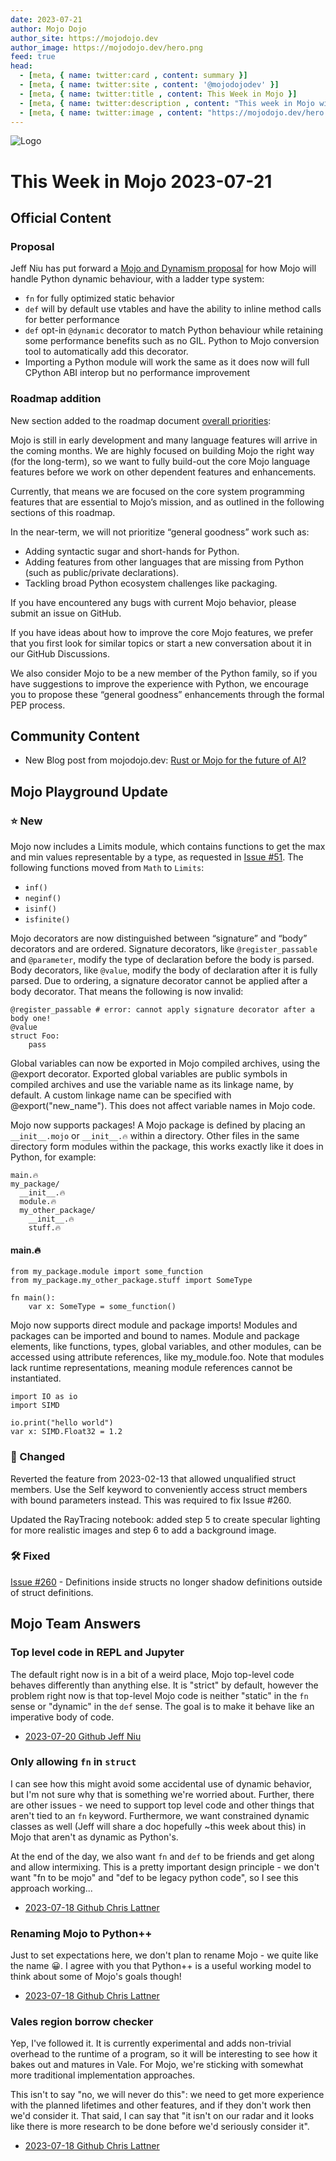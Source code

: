 ```yaml
---
date: 2023-07-21
author: Mojo Dojo
author_site: https://mojodojo.dev
author_image: https://mojodojo.dev/hero.png
feed: true
head:
  - [meta, { name: twitter:card , content: summary }]
  - [meta, { name: twitter:site , content: '@mojodojodev' }]
  - [meta, { name: twitter:title , content: This Week in Mojo }]
  - [meta, { name: twitter:description , content: "This week in Mojo with language updates, community content, and everything else related to Mojo" }]
  - [meta, { name: twitter:image , content: "https://mojodojo.dev/hero.png" }]
---
```


![Logo](/hero.png)

# This Week in Mojo 2023-07-21

## Official Content
### Proposal
Jeff Niu has put forward a [Mojo and Dynamism proposal](https://github.com/modularml/mojo/discussions/466) for how Mojo will handle Python dynamic behaviour, with a ladder type system:
- `fn` for fully optimized static behavior
- `def` will by default use vtables and have the ability to inline method calls for better performance
- `def` opt-in `@dynamic` decorator to match Python behaviour while retaining some performance benefits such as no GIL. Python to Mojo conversion tool to automatically add this decorator.
- Importing a Python module will work the same as it does now will full CPython ABI interop but no performance improvement

### Roadmap addition
New section added to the roadmap document [overall priorities](https://docs.modular.com/mojo/roadmap.html#overall-priorities):

Mojo is still in early development and many language features will arrive in the coming months. We are highly focused on building Mojo the right way (for the long-term), so we want to fully build-out the core Mojo language features before we work on other dependent features and enhancements.

Currently, that means we are focused on the core system programming features that are essential to Mojo’s mission, and as outlined in the following sections of this roadmap.

In the near-term, we will not prioritize “general goodness” work such as:
- Adding syntactic sugar and short-hands for Python.
- Adding features from other languages that are missing from Python (such as public/private declarations).
- Tackling broad Python ecosystem challenges like packaging.

If you have encountered any bugs with current Mojo behavior, please submit an issue on GitHub.

If you have ideas about how to improve the core Mojo features, we prefer that you first look for similar topics or start a new conversation about it in our GitHub Discussions.

We also consider Mojo to be a new member of the Python family, so if you have suggestions to improve the experience with Python, we encourage you to propose these “general goodness” enhancements through the formal PEP process.

## Community Content
- New Blog post from mojodojo.dev: [Rust or Mojo for the future of AI?](https://mojodojo.dev/blog/2023-07-17-rust-or-mojo-ai.html)

## Mojo Playground Update

### ⭐️ New
Mojo now includes a Limits module, which contains functions to get the max and min values representable by a type, as requested in [Issue #51](). The following functions moved from `Math` to `Limits`:
- `inf()`
- `neginf()`
- `isinf()`
- `isfinite()`

Mojo decorators are now distinguished between “signature” and “body” decorators and are ordered. Signature decorators, like `@register_passable` and `@parameter`, modify the type of declaration before the body is parsed. Body decorators, like `@value`, modify the body of declaration after it is fully parsed. Due to ordering, a signature decorator cannot be applied after a body decorator. That means the following is now invalid:

```mojo
@register_passable # error: cannot apply signature decorator after a body one!
@value
struct Foo:
    pass
```

Global variables can now be exported in Mojo compiled archives, using the @export decorator. Exported global variables are public symbols in compiled archives and use the variable name as its linkage name, by default. A custom linkage name can be specified with @export("new_name"). This does not affect variable names in Mojo code.

Mojo now supports packages! A Mojo package is defined by placing an `__init__.mojo` or `__init__.🔥` within a directory. Other files in the same directory form modules within the package, this works exactly like it does in Python, for example:

```
main.🔥
my_package/
  __init__.🔥
  module.🔥
  my_other_package/
    __init__.🔥
    stuff.🔥
```

#### main.🔥
```mojo
from my_package.module import some_function
from my_package.my_other_package.stuff import SomeType

fn main():
    var x: SomeType = some_function()
```

Mojo now supports direct module and package imports! Modules and packages can be imported and bound to names. Module and package elements, like functions, types, global variables, and other modules, can be accessed using attribute references, like my_module.foo. Note that modules lack runtime representations, meaning module references cannot be instantiated.

```mojo
import IO as io
import SIMD

io.print("hello world")
var x: SIMD.Float32 = 1.2
```

### 🦋 Changed
Reverted the feature from 2023-02-13 that allowed unqualified struct members. Use the Self keyword to conveniently access struct members with bound parameters instead. This was required to fix Issue #260.

Updated the RayTracing notebook: added step 5 to create specular lighting for more realistic images and step 6 to add a background image.

### 🛠️ Fixed

[Issue #260](https://github.com/modularml/mojo/issues/260) - Definitions inside structs no longer shadow definitions outside of struct definitions.

## Mojo Team Answers

### Top level code in REPL and Jupyter
The default right now is in a bit of a weird place, Mojo top-level code behaves differently than anything else. It is "strict" by default, however the problem right now is that top-level Mojo code is neither "static" in the `fn` sense or "dynamic" in the `def` sense. The goal is to make it behave like an imperative body of code.

- [2023-07-20 Github Jeff Niu](https://github.com/modularml/mojo/discussions/411#discussioncomment-6491987)

### Only allowing `fn` in `struct`
I can see how this might avoid some accidental use of dynamic behavior, but I'm not sure why that is something we're worried about. Further, there are other issues - we need to support top level code and other things that aren't tied to an `fn` keyword. Furthermore, we want constrained dynamic classes as well (Jeff will share a doc hopefully ~this week about this) in Mojo that aren't as dynamic as Python's.

At the end of the day, we also want `fn` and `def` to be friends and get along and allow intermixing. This is a pretty important design principle - we don't want "fn to be mojo" and "def to be legacy python code", so I see this approach working...

- [2023-07-18 Github Chris Lattner](https://github.com/modularml/mojo/issues/452#issuecomment-1639473356)

### Renaming Mojo to Python++
Just to set expectations here, we don't plan to rename Mojo - we quite like the name 😀. I agree with you that Python++ is a useful working model to think about some of Mojo's goals though!

- [2023-07-18 Github Chris Lattner](https://github.com/modularml/mojo/discussions/389#discussioncomment-6474134)

### Vales region borrow checker
Yep, I've followed it. It is currently experimental and adds non-trivial overhead to the runtime of a program, so it will be interesting to see how it bakes out and matures in Vale. For Mojo, we're sticking with somewhat more traditional implementation approaches.

This isn't to say "no, we will never do this": we need to get more experience with the planned lifetimes and other features, and if they don't work then we'd consider it. That said, I can say that "it isn't on our radar and it looks like there is more research to be done before we'd seriously consider it".

- [2023-07-18 Github Chris Lattner](https://github.com/modularml/mojo/discussions/461#discussioncomment-6474092)
